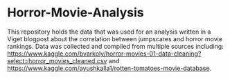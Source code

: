 # Horror-Movie-Analysis
This repository holds the data that was used for an analysis written in a Viget blogpost about the correlation between jumpscares and horror movie rankings. 
Data was collected and compiled from multiple sources including: https://www.kaggle.com/bvarkoly/horror-movies-01-data-cleaning?select=horror_movies_cleaned.csv and https://www.kaggle.com/ayushkalla1/rotten-tomatoes-movie-database.
